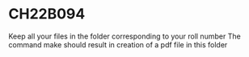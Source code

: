 # CH22B094
Keep all your files in the folder corresponding to your roll number
The command make should result in creation of a pdf file in this folder
